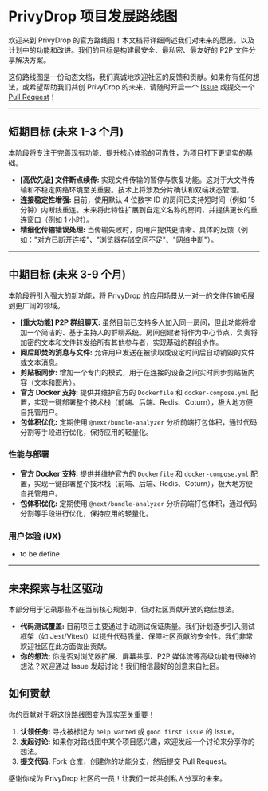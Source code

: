 # PrivyDrop 项目发展路线图

欢迎来到 PrivyDrop 的官方路线图！本文档将详细阐述我们对未来的愿景，以及计划中的功能和改进。我们的目标是构建最安全、最私密、最友好的 P2P 文件分享解决方案。

这份路线图是一份动态文档，我们真诚地欢迎社区的反馈和贡献。如果你有任何想法，或希望帮助我们共创 PrivyDrop 的未来，请随时开启一个 [Issue](https://github.com/david-bai00/PrivyDrop/issues) 或提交一个 [Pull Request](https://github.com/david-bai00/PrivyDrop/pulls)！

---

## 短期目标 (未来 1-3 个月)

本阶段将专注于完善现有功能、提升核心体验的可靠性，为项目打下更坚实的基础。

- **[高优先级] 文件断点续传:** 实现文件传输的暂停与恢复功能。这对于大文件传输和不稳定网络环境至关重要。技术上将涉及分片确认和双端状态管理。
- **连接稳定性增强:** 目前，使用默认 4 位数字 ID 的房间已支持短时间（例如 15 分钟）内断线重连。未来将此特性扩展到自定义名称的房间，并提供更长的重连窗口（例如 1 小时）。
- **精细化传输错误处理:** 当传输失败时，向用户提供更清晰、具体的反馈（例如："对方已断开连接"、"浏览器存储空间不足"、"网络中断"）。

---

## 中期目标 (未来 3-9 个月)

本阶段将引入强大的新功能，将 PrivyDrop 的应用场景从一对一的文件传输拓展到更广阔的领域。

- **[重大功能] P2P 群组聊天:** 虽然目前已支持多人加入同一房间，但此功能将增加一个简洁的、基于主持人的群聊系统。房间创建者将作为中心节点，负责将加密的文本和文件转发给所有其他参与者，实现基础的群组协作。
- **阅后即焚的消息与文件:** 允许用户发送在被读取或设定时间后自动销毁的文件或文本消息。
- **剪贴板同步:** 增加一个专门的模式，用于在连接的设备之间实时同步剪贴板内容（文本和图片）。
- **官方 Docker 支持:** 提供并维护官方的 `Dockerfile` 和 `docker-compose.yml` 配置，实现一键部署整个技术栈（前端、后端、Redis、Coturn），极大地方便自托管用户。
- **包体积优化:** 定期使用 `@next/bundle-analyzer` 分析前端打包体积，通过代码分割等手段进行优化，保持应用的轻量化。

### 性能与部署

- **官方 Docker 支持:** 提供并维护官方的 `Dockerfile` 和 `docker-compose.yml` 配置，实现一键部署整个技术栈（前端、后端、Redis、Coturn），极大地方便自托管用户。
- **包体积优化:** 定期使用 `@next/bundle-analyzer` 分析前端打包体积，通过代码分割等手段进行优化，保持应用的轻量化。

### 用户体验 (UX)

- to be define

---

## 未来探索与社区驱动

本部分用于记录那些不在当前核心规划中，但对社区贡献开放的绝佳想法。

- **代码测试覆盖:** 目前项目主要通过手动测试保证质量。我们计划逐步引入测试框架（如 Jest/Vitest）以提升代码质量、保障社区贡献的安全性。我们非常欢迎社区在此方面做出贡献。
- **你的想法:** 你是否对浏览器扩展、屏幕共享、P2P 媒体流等高级功能有很棒的想法？欢迎通过 Issue 发起讨论！我们相信最好的创意来自社区。

## 如何贡献

你的贡献对于将这份路线图变为现实至关重要！

1.  **认领任务:** 寻找被标记为 `help wanted` 或 `good first issue` 的 Issue。
2.  **发起讨论:** 如果你对路线图中某个项目感兴趣，欢迎发起一个讨论来分享你的想法。
3.  **提交代码:** Fork 仓库，创建你的功能分支，然后提交 Pull Request。

感谢你成为 PrivyDrop 社区的一员！让我们一起共创私人分享的未来。
